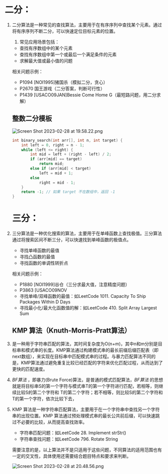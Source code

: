 # 二分：

1. 二分算法是一种常见的查找算法，主要用于在有序序列中查找某个元素。通过将有序序列不断二分，可以快速定位目标元素的位置。
    1. 常见应用场景包括：
    - 查找有序数组中的某个元素
    - 查找有序数组中第一个或最后一个满足条件的元素
    - 求解最大值或最小值的问题
    
    相关问题示例：
    
    - P1094 [NOI1995]猪国杀（模拟二分，贪心）
    - P2670 国王游戏（二分答案，判断可行性）
    - P1439 [USACO09JAN]Bessie Come Home G（最短路问题，用二分求解）
    
    ## 整数二分模板
    
    ![Screen Shot 2023-02-28 at 19.58.22.png](https://s3-us-west-2.amazonaws.com/secure.notion-static.com/d246c31a-35c7-4eae-86d4-69a7b14db0c1/Screen_Shot_2023-02-28_at_19.58.22.png)
    
    ```cpp
    int binary_search(int arr[], int n, int target) {
        int left = 0, right = n - 1;
        while (left <= right) {
            int mid = left + (right - left) / 2;
            if (arr[mid] == target)
                return mid;
            else if (arr[mid] < target)
                left = mid + 1;
            else
                right = mid - 1;
        }
        return -1; // 如果 target 不在数组中，返回 -1
    }
    ```
    # 三分：

1. 三分算法是一种优化搜索的算法，主要用于在单峰函数上查找极值。三分算法通过将搜索区间不断三分，可以快速找到单峰函数的极值点。
    - 寻找单峰函数的最值
    - 寻找凸函数的最值
    - 寻找函数的单调性转折点
    
    相关问题示例：
    
    - P1880 [NOI1999]谷仓（三分求最大值，注意精度问题）
    - P3863 [USACO09NOV
    - 寻找单峰/双峰函数的最值：如LeetCode 1011. Capacity To Ship Packages Within D Days
    - 寻找最小化/最大化函数值的解：如LeetCode 410. Split Array Largest Sum
    
    ## KMP 算法（Knuth-Morris-Pratt算法）

1. 是一种用于字符串匹配的算法，其时间复杂度为O(n+m)，其中n和m分别是目标串和模式串的长度。KMP算法通过构建模式串的最长前缀后缀匹配表（即next数组），来实现在目标串中匹配模式串的过程。与暴力匹配算法不同的是，KMP算法通过避免重复比较已经匹配的字符来优化匹配过程，从而达到了更快的匹配速度。
2. *BF算法*
，即暴力(Brute Force)算法，是普通的模式匹配算法，*BF算法*
的思想就是将目标串S的第一个字符与模式串T的第一个字符进行匹配，若相等，则继续比较S的第二个字符和 T的第二个字符；若不相等，则比较S的第二个字符和T的第一个字符，依次比较下去，
3. KMP 算法是一种字符串匹配算法，主要用于在一个字符串中查找另一个字符串的出现位置。KMP 算法通过预处理模式串的最长公共前后缀，可以快速跳过不必要的比较，从而提高查找效率。
    - 字符串匹配问题：如LeetCode 28. Implement strStr()
    - 字符串查找问题：如LeetCode 796. Rotate String
    
    需要注意的是，以上算法并不是只适用于这些问题，不同算法的适用范围也有一定的交叉性，具体使用还需要结合题目特点和要求来判断。
    
    ![Screen Shot 2023-02-28 at 20.48.56.png](https://s3-us-west-2.amazonaws.com/secure.notion-static.com/e4bbb298-ff36-40c8-b0ca-92c4d48d4628/Screen_Shot_2023-02-28_at_20.48.56.png)